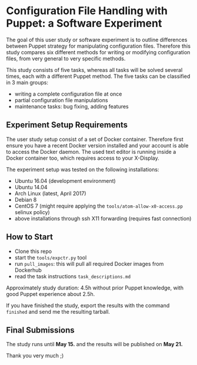 # Configuration File Handling with Puppet: a Software Experiment

The goal of this user study or software experiment is to outline differences
between Puppet strategy for manipulating
configuration files. Therefore this study compares six different methods for
writing or modifying configuration files, from very general to very specific
methods.

This study consists of five tasks, whereas all tasks will be solved several
times, each with a different Puppet method. The five tasks can be classified in
3 main groups:
* writing a complete configuration file at once
* partial configuration file manipulations
* maintenance tasks: bug fixing, adding features


## Experiment Setup Requirements

The user study setup consist of a set of Docker container. Therefore first
ensure you have a recent Docker version installed and your account is able to
access the Docker daemon. The used text editor is running inside a Docker
container too, which requires access to your X-Display.

The experiment setup was tested on the following installations:
- Ubuntu 16.04 (development environment)
- Ubuntu 14.04
- Arch Linux (latest, April 2017)
- Debian 8
- CentOS 7 (might require applying the `tools/atom-allow-x0-access.pp` selinux
  policy)
- above installations through ssh X11 forwarding (requires fast connection)


## How to Start

- Clone this repo
- start the `tools/expctr.py` tool
- run `pull_images`: this will pull all required Docker images from Dockerhub
- read the task instructions `task_descriptions.md`

Approximately study duration: 4.5h without prior Puppet knowledge, with good
Puppet experience about 2.5h.

If you have finished the study, export the results with the command `finished`
and send me the resulting tarball.

## Final Submissions

The study runs until **May 15.** and the results will be published on **May 21.**

Thank you very much ;)
